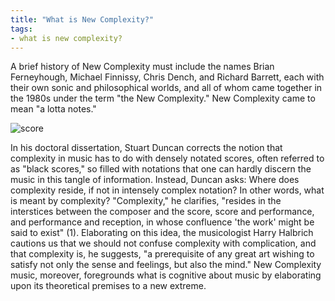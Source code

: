 ```yaml
---
title: "What is New Complexity?"
tags:
- what is new complexity?
---
```



A brief history of New Complexity must include the names Brian Ferneyhough, Michael Finnissy, Chris Dench, and Richard Barrett, each with their own sonic and philosophical worlds, and all of whom came together in the 1980s under the term "the New Complexity." New Complexity came to mean "a lotta notes." 

![score](![muse](https://sepulchralsimian.github.io/quartz/notes/images/score.jpeg))

In his doctoral dissertation, Stuart Duncan corrects the notion that complexity in music has to do with densely notated scores, often referred to as "black scores," so filled with notations that one can hardly discern the music in this tangle of information. Instead, Duncan asks: Where does complexity reside, if not in intensely complex notation? In other words, what is meant by complexity? "Complexity," he clarifies, "resides in the interstices between the composer and the score, score and performance, and performance and reception, in whose confluence 'the work' might be said to exist" (1). Elaborating on this idea, the musicologist Harry Halbrich cautions us that we should not confuse complexity with complication, and that complexity is, he suggests, "a prerequisite of any great art wishing to satisfy not only the sense and feelings, but also the mind." New Complexity music, moreover, foregrounds what is cognitive about music by elaborating upon its theoretical premises to a new extreme.